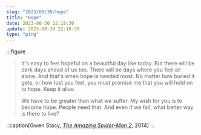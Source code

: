 ```yaml
---
slug: "2023/08/30/hope"
title: "Hope"
date: 2023-08-30 22:18:30
update: 2023-08-30 22:18:30
type: "ping"
---
```


:::figure
> It's easy to feel hopeful on a beautiful day like today. But there will be dark days ahead of us too. There will be days where you feel all alone. And that's when hope is needed most. No matter how buried it gets, or how lost you feel, you must promise me that you will hold on to hope. Keep it alive.
> 
> We have to be greater than what we suffer. My wish for you is to become hope. People need that. And even if we fail, what better way is there to live?

::caption[Gwen Stacy, <cite>[The Amazing Spider-Man 2](https://en.wikipedia.org/wiki/The_Amazing_Spider-Man_2)</cite>, 2014]
:::
